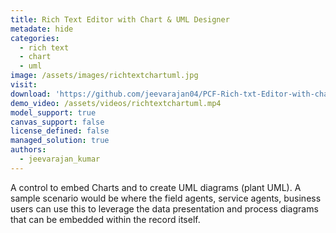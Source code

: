 ```yaml
---
title: Rich Text Editor with Chart & UML Designer
metadate: hide
categories:
  - rich text
  - chart
  - uml
image: /assets/images/richtextchartuml.jpg
visit:
download: 'https://github.com/jeevarajan04/PCF-Rich-txt-Editor-with-chart-and-UML-designer'
demo_video: /assets/videos/richtextchartuml.mp4
model_support: true
canvas_support: false
license_defined: false
managed_solution: true
authors:
  - jeevarajan_kumar
---
```


A control to embed Charts and to create UML diagrams (plant UML). A sample scenario would be where the field agents, service agents, business users can use this to leverage the data presentation and process diagrams that can be embedded within the record itself.
